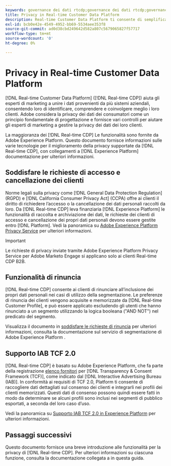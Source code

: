```yaml
---
keywords: governance dei dati rtcdp;governance dei dati rtcdp;governance dei dati del profilo del cliente in tempo reale;privacy rtcdp;rtcdp privacy
title: Privacy in Real-time Customer Data Platform
description: Real-time Customer Data Platform ti consente di semplificare il processo per mantenere le operazioni sui dati conformi alle normative sulla privacy.
exl-id: bcb0e42e-4549-4952-bb69-5534aee353f8
source-git-commit: ad0d38cbd249642d582a807c5679065827f57717
workflow-type: tm+mt
source-wordcount: '0'
ht-degree: 0%

---
```


# Privacy in Real-time Customer Data Platform

[!DNL Real-time Customer Data Platform] ([!DNL Real-time CDP]) aiuta gli esperti di marketing a unire i dati provenienti da più sistemi aziendali, consentendo loro di identificare, comprendere e coinvolgere meglio i loro clienti. Adobe considera la privacy dei dati dei consumatori come un principio fondamentale di progettazione e fornisce vari controlli per aiutare gli esperti di marketing a gestire la privacy dei dati dei loro clienti.

La maggioranza dei [!DNL Real-time CDP] Le funzionalità sono fornite da Adobe Experience Platform. Questo documento fornisce informazioni sulle varie tecnologie per il miglioramento della privacy supportate da [!DNL Real-time CDP], con collegamenti a [!DNL Experience Platform] documentazione per ulteriori informazioni.

## Soddisfare le richieste di accesso e cancellazione dei clienti

Norme legali sulla privacy come [!DNL General Data Protection Regulation] (RGPD) e [!DNL California Consumer Privacy Act] (CCPA) offre ai clienti il diritto di richiedere l’accesso o la cancellazione dei dati personali raccolti da loro. Da [!DNL Real-time CDP] leva finanziaria [!DNL Experience Platform] le funzionalità di raccolta e archiviazione dei dati, le richieste dei clienti di accesso e cancellazione dei propri dati personali devono essere gestite entro [!DNL Platform]. Vedi la panoramica su [Adobe Experience Platform Privacy Service](../../privacy-service/home.md) per ulteriori informazioni.

>[!IMPORTANT]
>
> Le richieste di privacy inviate tramite Adobe Experience Platform Privacy Service per Adobe Marketo Engage si applicano solo ai clienti Real-time CDP B2B.

## Funzionalità di rinuncia

[!DNL Real-time CDP] consente ai clienti di rinunciare all’inclusione dei propri dati personali nei casi di utilizzo della segmentazione. Le preferenze di rinuncia dei clienti vengono acquisite e memorizzate da [!DNL Real-time Customer Profile], e può essere applicato escludendo gli utenti che hanno rinunciato a un segmento utilizzando la logica booleana (&quot;AND NOT&quot;) nel predicato del segmento.

Visualizza il documento in [soddisfare le richieste di rinuncia](../../segmentation/consents.md) per ulteriori informazioni, consulta la documentazione sul servizio di segmentazione di Adobe Experience Platform .

## Supporto IAB TCF 2.0

[!DNL Real-time CDP] è basato su Adobe Experience Platform, che fa parte della registrazione [elenco fornitori](https://iabeurope.eu/vendor-list-tcf-v2-0/) per [!DNL Transparency & Consent Framework (TCF)], come indicato dal [!DNL Interactive Advertising Bureau (IAB)]. In conformità ai requisiti di TCF 2.0, Platform ti consente di raccogliere dati dettagliati sul consenso dei clienti e integrarli nei profili dei clienti memorizzati. Questi dati di consenso possono quindi essere fatti in modo da determinare se alcuni profili sono inclusi nei segmenti di pubblico esportati, a seconda del loro caso d’uso.

Vedi la panoramica su [Supporto IAB TCF 2.0 in Experience Platform](../../landing/governance-privacy-security/consent/iab/overview.md) per ulteriori informazioni.

## Passaggi successivi

Questo documento fornisce una breve introduzione alle funzionalità per la privacy di [!DNL Real-time CDP]. Per ulteriori informazioni su ciascuna funzione, consulta la documentazione collegata a in questa guida.
